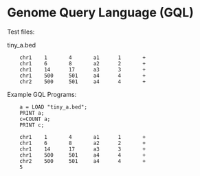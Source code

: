 Genome Query Language (GQL)
==========================

Test files:

tiny_a.bed

		chr1    1       4       a1      1       +
		chr1    6       8       a2      2       +
		chr1    14      17      a3      3       +
		chr1    500     501     a4      4       +
		chr2    500     501     a4      4       +

Example GQL Programs:

		a = LOAD "tiny_a.bed";
		PRINT a;
		c=COUNT a;
		PRINT c;

		chr1    1       4       a1      1       +
		chr1    6       8       a2      2       +
		chr1    14      17      a3      3       +
		chr1    500     501     a4      4       +
		chr2    500     501     a4      4       +
		5
